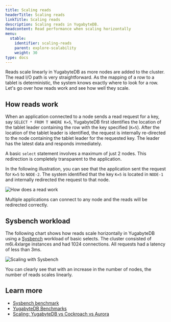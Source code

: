 ```yaml
---
title: Scaling reads
headerTitle: Scaling reads
linkTitle: Scaling reads
description: Scaling reads in YugabyteDB.
headcontent: Read performance when scaling horizontally
menu:
  stable:
    identifier: scaling-reads
    parent: explore-scalability
    weight: 30
type: docs
---
```


Reads scale linearly in YugabyteDB as more nodes are added to the cluster. The read I/O path is very straightforward. As the mapping of a row to a tablet is deterministic, the system knows exactly where to look for a row. Let's go over how reads work and see how well they scale.

## How reads work

When an application connected to a node sends a read request for a key, say `SELECT * FROM T WHERE K=5`, YugabyteDB first identifies the location of the tablet leader containing the row with the key specified (`K=5`). After the location of the tablet leader is identified, the request is internally re-directed to the node containing the tablet leader for the requested key. The leader has the latest data and responds immediately.

A basic `select` statement involves a maximum of just 2 nodes. This redirection is completely transparent to the application.

In the following illustration, you can see that the application sent the request for `K=5` to `NODE-2`. The system identified that the key `K=5` is located in `NODE-1` and internally redirected the request to that node.

![How does a read work](/images/explore/scalability/scaling-reads-redirection.png)

Multiple applications can connect to any node and the reads will be redirected correctly.

## Sysbench workload

The following chart shows how reads scale horizontally in YugabyteDB using a [Sysbench](../../../benchmark/sysbench-ysql/) workload of basic selects. The cluster consisted of m6i.4xlarge instances and had 1024 connections. All requests had a latency of less than 3ms.

![Scaling with Sysbench](/images/explore/scalability/scaling-reads-sysbench.png)

You can clearly see that with an increase in the number of nodes, the number of reads scales linearly.

## Learn more

- [Sysbench benchmark](../../../benchmark/sysbench-ysql/)
- [YugabyteDB Benchmarks](../../../benchmark)
- [Scaling: YugabyteDB vs Cockroach vs Aurora](https://www.yugabyte.com/blog/yugabytedb-vs-cockroachdb-vs-aurora/)

